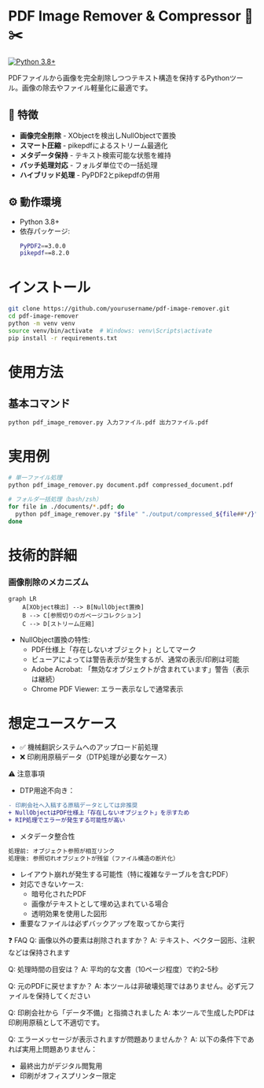 # PDF Image Remover & Compressor 🔖✂️

[![Python 3.8+](https://img.shields.io/badge/Python-3.8+-blue.svg)](https://www.python.org/)

PDFファイルから画像を完全削除しつつテキスト構造を保持するPythonツール。画像の除去やファイル軽量化に最適です。

## 🚀 特徴
- **画像完全削除** - XObjectを検出しNullObjectで置換
- **スマート圧縮** - pikepdfによるストリーム最適化
- **メタデータ保持** - テキスト検索可能な状態を維持
- **バッチ処理対応** - フォルダ単位での一括処理
- **ハイブリッド処理** - PyPDF2とpikepdfの併用

## ⚙️ 動作環境
- Python 3.8+
- 依存パッケージ:
  ```bash
  PyPDF2==3.0.0
  pikepdf==8.2.0

# インストール
```bash
git clone https://github.com/yourusername/pdf-image-remover.git
cd pdf-image-remover
python -m venv venv
source venv/bin/activate  # Windows: venv\Scripts\activate
pip install -r requirements.txt
```
# 使用方法
## 基本コマンド
```bash
python pdf_image_remover.py 入力ファイル.pdf 出力ファイル.pdf
```
# 実用例
```bash
# 単一ファイル処理
python pdf_image_remover.py document.pdf compressed_document.pdf

# フォルダ一括処理（bash/zsh）
for file in ./documents/*.pdf; do
  python pdf_image_remover.py "$file" "./output/compressed_${file##*/}"
done
```
# 技術的詳細
### 画像削除のメカニズム
```mermaid
graph LR
    A[XObject検出] --> B[NullObject置換]
    B --> C[参照切りのガベージコレクション]
    C --> D[ストリーム圧縮]
```
- NullObject置換の特性:
  - PDF仕様上「存在しないオブジェクト」としてマーク
  - ビューアによっては警告表示が発生するが、通常の表示/印刷は可能
  - Adobe Acrobat: 「無効なオブジェクトが含まれています」警告（表示は継続）
  - Chrome PDF Viewer: エラー表示なしで通常表示

# 想定ユースケース
 - ✅ 機械翻訳システムへのアップロード前処理
 - ❌ 印刷用原稿データ（DTP処理が必要なケース）

⚠️ 注意事項
- DTP用途不向き：
```diff
- 印刷会社へ入稿する原稿データとしては非推奨
+ NullObjectはPDF仕様上「存在しないオブジェクト」を示すため
+ RIP処理でエラーが発生する可能性が高い
```
- メタデータ整合性
```bash
処理前: オブジェクト参照が相互リンク
処理後: 参照切れオブジェクトが残留（ファイル構造の断片化）
```

- レイアウト崩れが発生する可能性（特に複雑なテーブルを含むPDF）
- 対応できないケース:
  - 暗号化されたPDF
  - 画像がテキストとして埋め込まれている場合
  - 透明効果を使用した図形
- 重要なファイルは必ずバックアップを取ってから実行

❓ FAQ
Q: 画像以外の要素は削除されますか？
A: テキスト、ベクター図形、注釈などは保持されます

Q: 処理時間の目安は？
A: 平均的な文書（10ページ程度）で約2-5秒

Q: 元のPDFに戻せますか？
A: 本ツールは非破壊処理ではありません。必ず元ファイルを保持してください

Q: 印刷会社から「データ不備」と指摘されました
A: 本ツールで生成したPDFは印刷用原稿として不適切です。

Q: エラーメッセージが表示されますが問題ありませんか？
A: 以下の条件下であれば実用上問題ありません：
- 最終出力がデジタル閲覧用
- 印刷がオフィスプリンター限定
